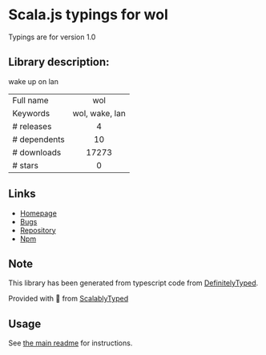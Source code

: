 
# Scala.js typings for wol

Typings are for version 1.0

## Library description:
wake up on lan

|                    |                 |
| ------------------ | :-------------: |
| Full name          | wol |
| Keywords           | wol, wake, lan |
| # releases         | 4 |
| # dependents       | 10 |
| # downloads        | 17273 |
| # stars            | 0 |

## Links
- [Homepage](https://github.com/song940/wake-on-lan#readme)
- [Bugs](https://github.com/song940/wake-on-lan/issues)
- [Repository](https://github.com/song940/wake-on-lan)
- [Npm](https://www.npmjs.com/package/wol)
    


## Note
This library has been generated from typescript code from [DefinitelyTyped](https://definitelytyped.org).

Provided with :purple_heart: from [ScalablyTyped](https://github.com/oyvindberg/ScalablyTyped)

## Usage
See [the main readme](../../readme.md) for instructions.


